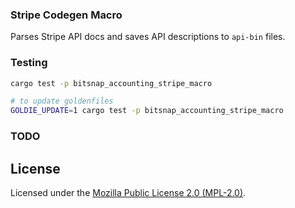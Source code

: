 ### Stripe Codegen Macro

Parses Stripe API docs and saves API descriptions to `api-bin` files.

### Testing

```bash
cargo test -p bitsnap_accounting_stripe_macro

# to update goldenfiles
GOLDIE_UPDATE=1 cargo test -p bitsnap_accounting_stripe_macro
```

### TODO


## License

Licensed under the [Mozilla Public License 2.0 (MPL-2.0)](../../../LICENSE).
